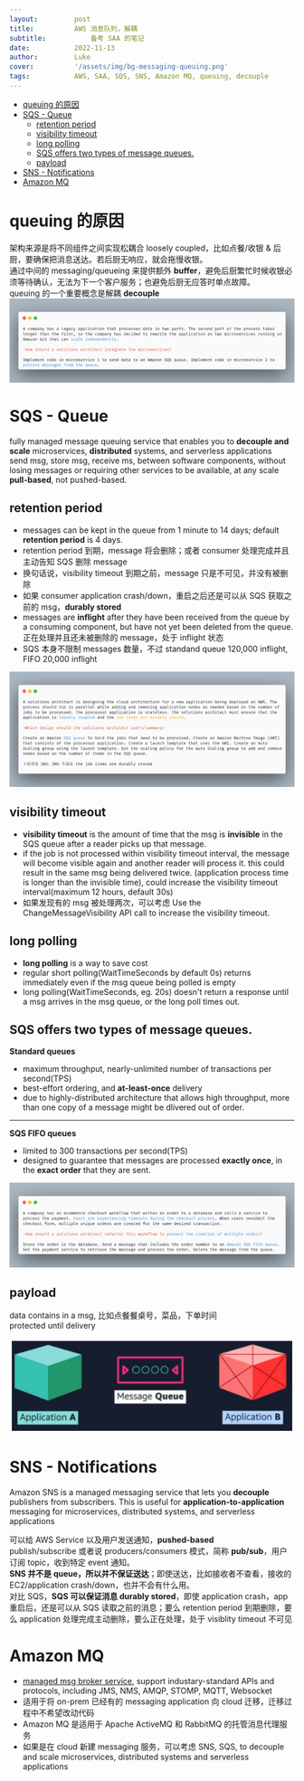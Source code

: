 ```yaml
---
layout:         post
title:          AWS 消息队列，解耦
subtitle:		    备考 SAA 的笔记
date:           2022-11-13
author:         Luke
cover:          '/assets/img/bg-messaging-queuing.png'
tags:           AWS, SAA, SQS, SNS, Amazon MQ, queuing, decouple
---
```

- [queuing 的原因](#queuing-的原因)
- [SQS -  Queue](#sqs----queue)
  - [retention period](#retention-period)
  - [visibility timeout](#visibility-timeout)
  - [long polling](#long-polling)
  - [SQS offers two types of message queues.](#sqs-offers-two-types-of-message-queues)
  - [payload](#payload)
- [SNS - Notifications](#sns---notifications)
- [Amazon MQ](#amazon-mq)

# queuing 的原因
架构来源是将不同组件之间实现松耦合 loosely coupled，比如点餐/收银 & 后厨，要确保把消息送达。若后厨无响应，就会拖慢收银。  
通过中间的 messaging/queueing 来提供额外 __buffer__，避免后厨繁忙时候收银必须等待确认，无法为下一个客户服务；也避免后厨无应答时单点故障。  
queuing 的一个重要概念是解耦 **decouple**  
![SQS-SAA-example](/assets/img/post-SQS-SAA-example.png)  

# SQS -  Queue
fully managed message queuing service that enables you to __decouple and scale__ microservices, __distributed__ systems, and serverless applications  
send msg, store msg, receive ms, between software components, without losing messages or requiring other services to be available, at any scale  
__pull-based__, not pushed-based.  

## retention period
- messages can be kept in the queue from 1 minute to 14 days; default __retention period__ is 4 days. 
- retention period 到期，message 将会删除；或者 consumer 处理完成并且主动告知 SQS 删除 message     
- 换句话说，visibility timeout 到期之前，message 只是不可见，并没有被删除  
- 如果 consumer application crash/down，重启之后还是可以从 SQS 获取之前的 msg，__durably stored__  
- messages are __inflight__ after they have been received from the queue by a consuming component, but have not yet been deleted from the queue. 正在处理并且还未被删除的 message，处于 inflight 状态  
- SQS 本身不限制 messages 数量，不过 standand queue 120,000 inflight, FIFO 20,000 inflight  

![SQS-durably-store-msg](/assets/img/post-SQS-durably-store-msg.png)  

## visibility timeout
- __visibility timeout__ is the amount of time that the msg is __invisible__ in the SQS queue after a reader picks up that message. 
- if the job is not processed within visibility timeout interval, the message will become visible again and another reader will process it. this could result in the same msg being delivered twice. (application process time is longer than the invisible time), could increase the visibility timeout interval(maximum 12 hours, default 30s)  
- 如果发现有的 msg 被处理两次，可以考虑 Use the ChangeMessageVisibility API call to increase the visibility timeout.  

## long polling
- __long polling__ is a way to save cost  
- regular short polling(WaitTimeSeconds by default 0s) returns immediately even if the msg queue being polled is empty  
- long polling(WaitTimeSeconds, eg. 20s) doesn't return a response until a msg arrives in the msg queue, or the long poll times out.  

## SQS offers two types of message queues.   
**Standard queues**
- maximum throughput, nearly-unlimited number of transactions per second(TPS)  
- best-effort ordering, and __at-least-once__ delivery  
- due to highly-distributed architecture that allows high throughput, more than one copy of a message might be dlivered out of order.   

---

**SQS FIFO queues** 
- limited to 300 transactions per second(TPS)  
- designed to guarantee that messages are processed __exactly once__, in the __exact order__ that they are sent.  

![SQS FIFO SAA example](/assets/img/post-SQS-FIFO-SAA.png)  

## payload
data contains in a msg, 比如点餐餐桌号，菜品，下单时间  
protected until delivery  

![SQS](/assets/img/IMG_20220416-175550611.png)  

# SNS - Notifications
Amazon SNS is a managed messaging service that lets you **decouple** publishers from subscribers. This is useful for **application-to-application** messaging for microservices, distributed systems, and serverless applications

可以给 AWS Service 以及用户发送通知，__pushed-based__  
publish/subscribe 或者说 producers/consumers 模式，简称 **pub/sub**，用户订阅 topic，收到特定 event 通知。  
__SNS 并不是 queue，所以并不保证送达__；即使送达，比如接收者不查看，接收的 EC2/application crash/down，也并不会有什么用。  
对比 SQS，__SQS 可以保证消息 durably stored__，即使 application crash，app 重启后，还是可以从 SQS 读取之前的消息；要么 retention period 到期删除，要么 application 处理完成主动删除，要么正在处理，处于 visiblity timeout 不可见   

# Amazon MQ
- [managed msg broker service](https://aws.amazon.com/amazon-mq/), support industary-standard APIs and protocols, including JMS, NMS, AMQP, STOMP, MQTT, Websocket  
- 适用于将 on-prem 已经有的 messaging application 向 cloud 迁移，迁移过程中不希望改动代码  
- Amazon MQ 是适用于 Apache ActiveMQ 和 RabbitMQ 的托管消息代理服务  
- 如果是在 cloud 新建 messaging 服务，可以考虑 SNS, SQS, to decouple and scale microservices, distributed systems and serverless applications    